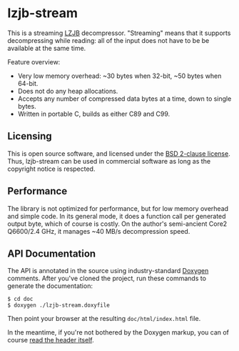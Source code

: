 # lzjb-stream #
This is a streaming [LZJB](http://en.wikipedia.org/wiki/LZJB) decompressor.
"Streaming" means that it supports decompressing while reading: all of the input does not have to be be available at the same time.

Feature overview:

- Very low memory overhead: ~30 bytes when 32-bit, ~50 bytes when 64-bit.
- Does not do any heap allocations.
- Accepts any number of compressed data bytes at a time, down to single bytes.
- Written in portable C, builds as either C89 and C99.


## Licensing ##
This is open source software, and licensed under the [BSD 2-clause license](http://opensource.org/licenses/BSD-2-Clause).
Thus, lzjb-stream can be used in commercial software as long as the copyright notice is respected.


## Performance ##
The library is not optimized for performance, but for low memory overhead and simple code.
In its general mode, it does a function call per generated output byte, which of course is costly.
On the author's semi-ancient Core2 Q6600/2.4 GHz, it manages ~40 MB/s decompression speed.


## API Documentation ##
The API is annotated in the source using industry-standard [Doxygen](http://www.doxygen.org/) comments.
After you've cloned the project, run these commands to generate the documentation:

    $ cd doc
    $ doxygen ./lzjb-stream.doxyfile

Then point your browser at the resulting `doc/html/index.html` file.

In the meantime, if you're not bothered by the Doxygen markup, you can of course [read the header itself]().

